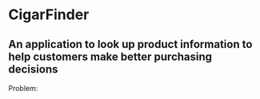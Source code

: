 # CigarFinder

## An application to look up product information to help customers make better purchasing decisions
Problem: 


